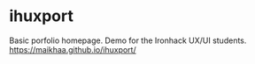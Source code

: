 # ihuxport

Basic porfolio homepage. Demo for the Ironhack UX/UI students.
https://maikhaa.github.io/ihuxport/

